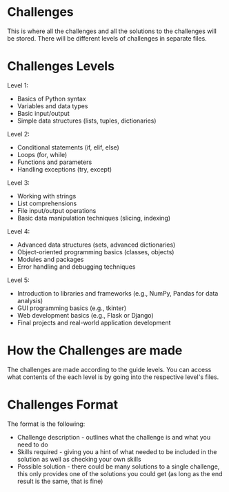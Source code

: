 # Challenges
This is where all the challenges and all the solutions to the challenges will be stored. There will be different levels of challenges in separate files.

# Challenges Levels
Level 1:
- Basics of Python syntax
- Variables and data types
- Basic input/output
- Simple data structures (lists, tuples, dictionaries)

Level 2:
- Conditional statements (if, elif, else)
- Loops (for, while)
- Functions and parameters
- Handling exceptions (try, except)

Level 3:
- Working with strings
- List comprehensions
- File input/output operations
- Basic data manipulation techniques (slicing, indexing)

Level 4:
- Advanced data structures (sets, advanced dictionaries)
- Object-oriented programming basics (classes, objects)
- Modules and packages
- Error handling and debugging techniques

Level 5:
- Introduction to libraries and frameworks (e.g., NumPy, Pandas for data analysis)
- GUI programming basics (e.g., tkinter)
- Web development basics (e.g., Flask or Django)
- Final projects and real-world application development

# How the Challenges are made
The challenges are made according to the guide levels. You can access what contents of the each level is by going into the respective level's files. 

# Challenges Format
The format is the following:
- Challenge description - outlines what the challenge is and what you need to do
- Skills required - giving you a hint of what needed to be included in the solution as well as checking your own skills
- Possible solution - there could be many solutions to a single challenge, this only provides one of the solutions you could get (as long as the end result is the same, that is fine)
